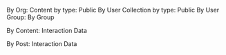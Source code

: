 By Org:
 Content by type:
  Public
  By User
 Collection by type:
  Public
  By User
 Group:
  By Group
 
By Content:
  Interaction Data

By Post:
  Interaction Data
 
 
 
 
